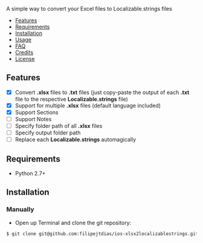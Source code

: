 A simple way to convert your Excel files to Localizable.strings files

- [Features](#features)
- [Requirements](#requirements)
- [Installation](#installation)
- [Usage](#usage)
- [FAQ](#faq)
- [Credits](#credits)
- [License](#license)

## Features

- [x] Convert **.xlsx** files to **.txt** files (just copy-paste the output of each **.txt** file to the respective **Localizable.strings** file)
- [x] Support for multiple **.xlsx** files (default language included)
- [x] Support Sections
- [ ] Support Notes
- [ ] Specify folder path of all **.xlsx** files
- [ ] Specify output folder path
- [ ] Replace each **Localizable.strings** automagically

## Requirements

- Python 2.7+

## Installation

### Manually

- Open up Terminal and clone the git repository:

```bash
$ git clone git@github.com:filipejtdias/ios-xlsx2localizablestrings.git
```
